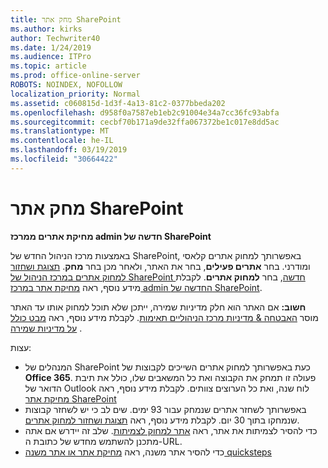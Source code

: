 ```yaml
---
title: מחק אתר SharePoint
ms.author: kirks
author: Techwriter40
ms.date: 1/24/2019
ms.audience: ITPro
ms.topic: article
ms.prod: office-online-server
ROBOTS: NOINDEX, NOFOLLOW
localization_priority: Normal
ms.assetid: c060815d-1d3f-4a13-81c2-0377bbeda202
ms.openlocfilehash: d958f0a7587eb1eb2c91004e34a7cc36fc93abfa
ms.sourcegitcommit: cecbf70b171a9de32ffa067372be1c017e8dd5ac
ms.translationtype: MT
ms.contentlocale: he-IL
ms.lasthandoff: 03/19/2019
ms.locfileid: "30664422"
---
```

# <a name="delete-a-sharepoint-site"></a>מחק אתר SharePoint
 **מחיקת אתרים ממרכז admin חדשה של SharePoint**
  
באמצעות מרכז הניהול החדש של SharePoint, באפשרותך למחוק אתרים קלאסי ומודרני. בחר **אתרים פעילים**, בחר את האתר, ולאחר מכן בחר **מחק**. [תצוגת ושחזור למחוק אתרים במרכז הניהול של SharePoint חדשה](https://docs.microsoft.com/sharepoint/view-and-restore-deleted-sites-in-new-admin-center), בחר **למחוק אתרים**. לקבלת מידע נוסף, ראה [מחיקת אתר במרכז admin החדשה של SharePoint](https://docs.microsoft.com/en-us/sharepoint/delete-site-collection#delete-a-site-in-the-new-sharepoint-admin-center).
  
**חשוב:** אם האתר הוא חלק מדיניות שמירה, ייתכן שלא תוכל למחוק אותו עד האתר מוסר [האבטחה &amp; מדיניות מרכז הניהוליים תאימות](https://protection.office.com/?rfr=AdminCenter#/homepage). לקבלת מידע נוסף, ראה [מבט כולל על מדיניות שמירה](https://docs.microsoft.com/office365/securitycompliance/retention-policies#content-in-onedrive-accounts-and-sharepoint-sites) . 
  
עצות:
- המנהלים של SharePoint כעת באפשרותך למחוק אתרים השייכים לקבוצות של **Office 365**. פעולה זו תמחק את הקבוצה ואת כל המשאבים שלו, כולל את תיבת הדואר של Outlook לוח שנה, ואת כל הערוצים צוותים. לקבלת מידע נוסף, ראה [מחיקת אתר SharePoint](https://docs.microsoft.com/sharepoint/manage-sites-in-new-admin-center#delete-a-site)
- באפשרותך לשחזר אתרים שנמחק עבור 93 ימים. שים לב כי יש לשחזר קבוצות שנמחקו בתוך 30 יום. לקבלת מידע נוסף, ראה [תצוגת ושחזור למחוק אתרים](https://docs.microsoft.com/sharepoint/view-and-restore-deleted-sites-in-new-admin-center).
- כדי להסיר לצמיתות את אתר, ראה [אתר למחוק לצמיתות](https://docs.microsoft.com/en-us/sharepoint/delete-site-collection#permanently-delete-a-site). שלב זה יידרש אם אתה מתכנן להשתמש מחדש של כתובת ה-URL. 
- כדי להסיר אתר משנה, ראה [מחיקת אתר או אתר משנה quicksteps](https://support.office.com/en-us/article/Delete-a-SharePoint-site-or-subsite-bc37b743-0cef-475e-9a8c-8fc4d40179fb#__bkmkshortcut)
  
